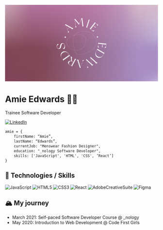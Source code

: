 ![](https://github.com/amiehannah/amiehannah/blob/main/Artboard%201.png)
# Amie Edwards 👩‍💻

Trainee Software Developer

<!-- [![LinkedIn](https://img.shields.io/badge/LinkedIn-AmieEdwards-blue)](https://www.linkedin.com/in/amie-edwards-70a19068/) -->
[![LinkedIn](https://img.shields.io/badge/-LinkedIn-0A66C2?logo=linkedin&logoColor=white&style=flat-square)](https://www.linkedin.com/in/amie-edwards-70a19068/)

```
amie = { 
	firstName: “Amie”,
	lastName: “Edwards”,
	currentJob: "Menswear Fashion Designer",
	education: "_nology Software Developer",
	skills: ['JavaScript', 'HTML', 'CSS', ‘React’]
}

```


## 🤖 Technologies / Skills
![JavaScript](https://img.shields.io/badge/-JavaScript-F7DF1E?logo=javascript&logoColor=white&style=flat-square&link=/ ) 
![HTML5](https://img.shields.io/badge/-HTML5-E34F26?logo=html5&logoColor=white&style=flat-square&link=/ )
![CSS3](https://img.shields.io/badge/-CSS3-1572B6?logo=css3&logoColor=white&style=flat-square&link=/ )
![React](https://img.shields.io/badge/-React-61DAFB?logo=react&logoColor=white&style=flat-square&link=/ )
![AdobeCreativeSuite](https://img.shields.io/badge/-Adobe-FF0000?logo=adobe&logoColor=white&style=flat-square&link=/ )
![Figma](https://img.shields.io/badge/-Figma-F24E1E?logo=figma&logoColor=white&style=flat-square&link=/ )


## 🏔️ My journey 
- March 2021: Self-paced Software Developer Course @ _nology
- May 2020: Introduction to Web Development @ Code First Girls
